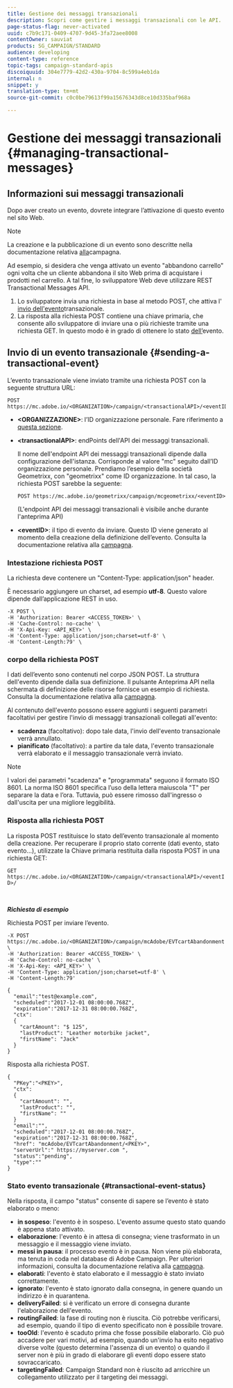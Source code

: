 ```yaml
---
title: Gestione dei messaggi transazionali
description: Scopri come gestire i messaggi transazionali con le API.
page-status-flag: never-activated
uuid: c7b9c171-0409-4707-9d45-3fa72aee8008
contentOwner: sauviat
products: SG_CAMPAIGN/STANDARD
audience: developing
content-type: reference
topic-tags: campaign-standard-apis
discoiquuid: 304e7779-42d2-430a-9704-8c599a4eb1da
internal: n
snippet: y
translation-type: tm+mt
source-git-commit: c0c0be79613f99a15676343d8ce10d335baf968a

---
```



# Gestione dei messaggi transazionali {#managing-transactional-messages}

## Informazioni sui messaggi transazionali

Dopo aver creato un evento, dovrete integrare l’attivazione di questo evento nel sito Web.

>[!NOTE]
>
>La creazione e la pubblicazione di un evento sono descritte nella documentazione relativa <a href="https://helpx.adobe.com/campaign/standard/administration/using/configuring-transactional-messaging.html">alla</a>campagna.

Ad esempio, si desidera che venga attivato un evento "abbandono carrello" ogni volta che un cliente abbandona il sito Web prima di acquistare i prodotti nel carrello. A tal fine, lo sviluppatore Web deve utilizzare REST Transactional Messages API.

1. Lo sviluppatore invia una richiesta in base al metodo POST, che attiva l' [invio dell'evento](#sending-a-transactional-event)transazionale.
1. La risposta alla richiesta POST contiene una chiave primaria, che consente allo sviluppatore di inviare una o più richieste tramite una richiesta GET. In questo modo è in grado di ottenere lo stato [dell’](#transactional-event-status)evento.

## Invio di un evento transazionale {#sending-a-transactional-event}

L’evento transazionale viene inviato tramite una richiesta POST con la seguente struttura URL:

```
POST https://mc.adobe.io/<ORGANIZATION>/campaign/<transactionalAPI>/<eventID>
```

* **&lt;ORGANIZZAZIONE&gt;**: l’ID organizzazione personale. Fare riferimento a [questa sezione](../../api/using/must-read.md).

* **&lt;transactionalAPI&gt;**: endPoints dell'API dei messaggi transazionali.

   Il nome dell'endpoint API dei messaggi transazionali dipende dalla configurazione dell'istanza. Corrisponde al valore "mc" seguito dall’ID organizzazione personale. Prendiamo l’esempio della società Geometrixx, con "geometrixx" come ID organizzazione. In tal caso, la richiesta POST sarebbe la seguente:

   `POST https://mc.adobe.io/geometrixx/campaign/mcgeometrixx/<eventID>`

   (L'endpoint API dei messaggi transazionali è visibile anche durante l'anteprima API)

* **&lt;eventID&gt;**: il tipo di evento da inviare. Questo ID viene generato al momento della creazione della definizione dell’evento. Consulta la documentazione relativa alla [campagna](https://helpx.adobe.com/campaign/standard/administration/using/configuring-transactional-messaging.html).

### Intestazione richiesta POST

La richiesta deve contenere un "Content-Type: application/json" header.

È necessario aggiungere un charset, ad esempio **utf-8**. Questo valore dipende dall’applicazione REST in uso.

```
-X POST \
-H 'Authorization: Bearer <ACCESS_TOKEN>' \
-H 'Cache-Control: no-cache' \
-H 'X-Api-Key: <API_KEY>' \
-H 'Content-Type: application/json;charset=utf-8' \
-H 'Content-Length:79' \
```

### corpo della richiesta POST

I dati dell’evento sono contenuti nel corpo JSON POST. La struttura dell'evento dipende dalla sua definizione. Il pulsante Anteprima API nella schermata di definizione delle risorse fornisce un esempio di richiesta. Consulta la documentazione relativa alla [campagna](https://helpx.adobe.com/campaign/standard/administration/using/configuring-transactional-messaging.html).

Al contenuto dell'evento possono essere aggiunti i seguenti parametri facoltativi per gestire l'invio di messaggi transazionali collegati all'evento:

* **scadenza** (facoltativo): dopo tale data, l'invio dell'evento transazionale verrà annullato.
* **pianificato** (facoltativo): a partire da tale data, l'evento transazionale verrà elaborato e il messaggio transazionale verrà inviato.

>[!NOTE]
>
>I valori dei parametri "scadenza" e "programmata" seguono il formato ISO 8601. La norma ISO 8601 specifica l’uso della lettera maiuscola "T" per separare la data e l’ora. Tuttavia, può essere rimosso dall'ingresso o dall'uscita per una migliore leggibilità.

### Risposta alla richiesta POST

La risposta POST restituisce lo stato dell’evento transazionale al momento della creazione. Per recuperare il proprio stato corrente (dati evento, stato evento...), utilizzate la Chiave primaria restituita dalla risposta POST in una richiesta GET:

`GET https://mc.adobe.io/<ORGANIZATION>/campaign/<transactionalAPI>/<eventID>/`

<br/>

***Richiesta di esempio***

Richiesta POST per inviare l’evento.

```
-X POST https://mc.adobe.io/<ORGANIZATION>/campaign/mcAdobe/EVTcartAbandonment \
-H 'Authorization: Bearer <ACCESS_TOKEN>' \
-H 'Cache-Control: no-cache' \
-H 'X-Api-Key: <API_KEY>' \
-H 'Content-Type: application/json;charset=utf-8' \
-H 'Content-Length:79'

{
  "email":"test@example.com",
  "scheduled":"2017-12-01 08:00:00.768Z",
  "expiration":"2017-12-31 08:00:00.768Z",
  "ctx":
  {
    "cartAmount": "$ 125",
    "lastProduct": "Leather motorbike jacket",
    "firstName": "Jack"
  }
}
```

Risposta alla richiesta POST.

```
{
  "PKey":"<PKEY>",
  "ctx":
  {
    "cartAmount": "",
    "lastProduct": "",
    "firstName": ""
  }
  "email":"",
  "scheduled":"2017-12-01 08:00:00.768Z",
  "expiration":"2017-12-31 08:00:00.768Z",
  "href": "mcAdobe/EVTcartAbandonment/<PKEY>",
  "serverUrl":" https://myserver.com ",
  "status":"pending",
  "type":""
}
```

### Stato evento transazionale {#transactional-event-status}

Nella risposta, il campo "status" consente di sapere se l’evento è stato elaborato o meno:

* **in sospeso**: l'evento è in sospeso. L'evento assume questo stato quando è appena stato attivato.
* **elaborazione**: l'evento è in attesa di consegna; viene trasformato in un messaggio e il messaggio viene inviato.
* **messi in pausa**: il processo evento è in pausa. Non viene più elaborata, ma tenuta in coda nel database di Adobe Campaign. Per ulteriori informazioni, consulta la documentazione relativa alla [campagna](https://helpx.adobe.com/campaign/standard/channels/using/event-transactional-messages.html#unpublishing-a-transactional-message).
* **elaborati**: l'evento è stato elaborato e il messaggio è stato inviato correttamente.
* **ignorato**: l'evento è stato ignorato dalla consegna, in genere quando un indirizzo è in quarantena.
* **deliveryFailed**: si è verificato un errore di consegna durante l'elaborazione dell'evento.
* **routingFailed**: la fase di routing non è riuscita. Ciò potrebbe verificarsi, ad esempio, quando il tipo di evento specificato non è possibile trovare.
* **tooOld**: l'evento è scaduto prima che fosse possibile elaborarlo. Ciò può accadere per vari motivi, ad esempio, quando un'invio ha esito negativo diverse volte (questo determina l'assenza di un evento) o quando il server non è più in grado di elaborare gli eventi dopo essere stato sovraccaricato.
* **targetingFailed**: Campaign Standard non è riuscito ad arricchire un collegamento utilizzato per il targeting dei messaggi.
